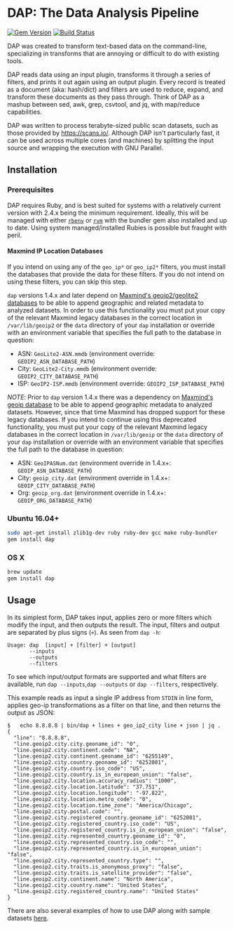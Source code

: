 # DAP: The Data Analysis Pipeline

[![Gem Version](https://badge.fury.io/rb/dap.svg)](http://badge.fury.io/rb/dap)
[![Build Status](https://travis-ci.org/rapid7/dap.svg?branch=master)](https://travis-ci.org/rapid7/dap)

DAP was created to transform text-based data on the command-line, specializing in transforms that are annoying or difficult to do with existing tools.

DAP reads data using an input plugin, transforms it through a series of filters, and prints it out again using an output plugin. Every record is treated as a document (aka: hash/dict) and filters are used to reduce, expand, and transform these documents as they pass through. Think of DAP as a mashup between sed, awk, grep, csvtool, and jq, with map/reduce capabilities.

DAP was written to process terabyte-sized public scan datasets, such as those provided by https://scans.io/. Although DAP isn't particularly fast, it can be used across multiple cores (and machines) by splitting the input source and wrapping the execution with GNU Parallel.



## Installation

### Prerequisites

DAP requires Ruby, and is best suited for systems with a relatively current version with 2.4.x being the minimum requirement.
Ideally, this will be managed with either
[`rbenv`](https://github.com/rbenv/rbenv) or [`rvm`](https://rvm.io/) with the bundler gem also installed and up to date.
Using system managed/installed Rubies is possible but fraught with peril.

#### Maxmind IP Location Databases

If you intend on using any of the `geo_ip*` or `geo_ip2*` filters, you must
install the databases that provide the data for these filters.  If you do not
intend on using these filters, you can skip this step.

`dap` versions 1.4.x and later depend on [Maxmind's geoip2/geolite2
databases](https://dev.maxmind.com/geoip/geoip2/geolite2/) to be able to append
geographic and related metadata to analyzed datasets.  In order to use this
functionality you must put your copy of the relevant Maxmind legacy databases
in the correct location in `/var/lib/geoip2` or the `data` directory of your
`dap` installation or override with an environment variable that specifies the
full path to the database in question:

* ASN: `GeoLite2-ASN.mmdb` (environment override: `GEOIP2_ASN_DATABASE_PATH`)
* City: `GeoLite2-City.mmdb` (environment override: `GEOIP2_CITY_DATABASE_PATH`)
* ISP: `GeoIP2-ISP.mmdb` (environment override: `GEOIP2_ISP_DATABASE_PATH`)

*NOTE*: Prior to `dap` version 1.4.x there was a dependency on [Maxmind's geoip
database](http://dev.maxmind.com/geoip/legacy/downloadable/)
to be able to append geographic metadata to analyzed datasets.  However, since
that time Maxmind has dropped support for these legacy databases.  If you
intend to continue using this deprecated functionality, you must put your copy
of the relevant Maxmind legacy databases in the correct location in
`/var/lib/geoip` or the `data` directory of your `dap` installation or override
with an environment variable that specifies the full path to the database in question:

* ASN: `GeoIPASNum.dat` (environment override in 1.4.x+: `GEOIP_ASN_DATABASE_PATH`)
* City: `geoip_city.dat` (environment override in 1.4.x+: `GEOIP_CITY_DATABASE_PATH`)
* Org: `geoip_org.dat` (environment override in 1.4.x+: `GEOIP_ORG_DATABASE_PATH`)

### Ubuntu 16.04+

```bash
sudo apt-get install zlib1g-dev ruby ruby-dev gcc make ruby-bundler
gem install dap
```

### OS X

```bash
brew update
gem install dap
```

## Usage

In its simplest form, DAP takes input, applies zero or more filters which modify the input, and then outputs the result.  The input, filters and output are separated by plus signs (`+`).  As seen from `dap -h`:

```
Usage: dap  [input] + [filter] + [output]
       --inputs
       --outputs
       --filters
```

To see which input/output formats are supported and what filters are available, run `dap --inputs`,`dap --outputs` or `dap --filters`, respectively.

This example reads as input a single IP address from `STDIN` in line form, applies geo-ip transformations as a filter on that line, and then returns the output as JSON:

```
$   echo 8.8.8.8 | bin/dap + lines + geo_ip2_city line + json | jq .
{
  "line": "8.8.8.8",
  "line.geoip2.city.city.geoname_id": "0",
  "line.geoip2.city.continent.code": "NA",
  "line.geoip2.city.continent.geoname_id": "6255149",
  "line.geoip2.city.country.geoname_id": "6252001",
  "line.geoip2.city.country.iso_code": "US",
  "line.geoip2.city.country.is_in_european_union": "false",
  "line.geoip2.city.location.accuracy_radius": "1000",
  "line.geoip2.city.location.latitude": "37.751",
  "line.geoip2.city.location.longitude": "-97.822",
  "line.geoip2.city.location.metro_code": "0",
  "line.geoip2.city.location.time_zone": "America/Chicago",
  "line.geoip2.city.postal.code": "",
  "line.geoip2.city.registered_country.geoname_id": "6252001",
  "line.geoip2.city.registered_country.iso_code": "US",
  "line.geoip2.city.registered_country.is_in_european_union": "false",
  "line.geoip2.city.represented_country.geoname_id": "0",
  "line.geoip2.city.represented_country.iso_code": "",
  "line.geoip2.city.represented_country.is_in_european_union": "false",
  "line.geoip2.city.represented_country.type": "",
  "line.geoip2.city.traits.is_anonymous_proxy": "false",
  "line.geoip2.city.traits.is_satellite_provider": "false",
  "line.geoip2.city.continent.name": "North America",
  "line.geoip2.city.country.name": "United States",
  "line.geoip2.city.registered_country.name": "United States"
}
```

There are also several examples of how to use DAP along with sample datasets [here](samples).
